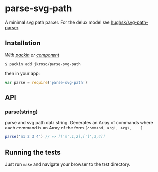 
# parse-svg-path

  A minimal svg path parser. For the delux model see [hughsk/svg-path-parser](https://github.com/hughsk/svg-path-parser).

## Installation

_With [packin](//github.com/jkroso/packin) or [component](//github.com/component/component)_

    $ packin add jkroso/parse-svg-path

then in your app:

```js
var parse = require('parse-svg-path')
```

## API

### parse(string)

  parse and svg path data string. Generates an Array
  of commands where each command is an Array of the
  form `[command, arg1, arg2, ...]`

```js
parse('m1 2 3 4') // => [['m',1,2],['l',3,4]]
```

## Running the tests

Just run `make` and navigate your browser to the test directory.
